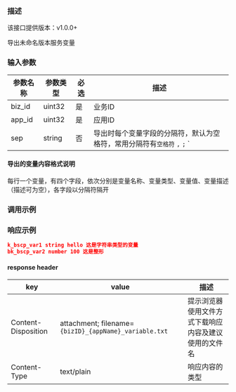 ### 描述

该接口提供版本：v1.0.0+

导出未命名版本服务变量

### 输入参数

| 参数名称 | 参数类型 | 必选 | 描述                                                         |
| -------- | -------- | ---- | ------------------------------------------------------------ |
| biz_id   | uint32   | 是   | 业务ID                                                       |
| app_id   | uint32   | 是   | 应用ID                                                       |
| sep      | string   | 否   | 导出时每个变量字段的分隔符，默认为空格符，常用分隔符有`空格符` `,`   `;`  `|` ，也可以为任意非换行符(\n)的ascii字符 |

#### 导出的变量内容格式说明

每行一个变量，有四个字段，依次分别是变量名称、变量类型、变量值、变量描述（描述可为空），各字段以分隔符隔开



### 调用示例



### 响应示例

```json
k_bscp_var1 string hello 这是字符串类型的变量
bk_bscp_var2 number 100 这是整形
```

#### response header

| key                 | value                                                 | 描述                                                 |
| ------------------- | ----------------------------------------------------- | ---------------------------------------------------- |
| Content-Disposition | attachment; filename=`{bizID}_{appName}_variable.txt` | 提示浏览器使用文件方式下载响应内容及建议使用的文件名 |
| Content-Type        | text/plain                                            | 响应内容的类型                                       |

